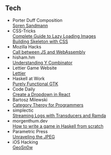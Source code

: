 ## Tech

- Porter Duff Composition  
[Soren Sandmann][pduff]
- CSS-Tricks  
[Complete Guide to Lazy Loading Images][lazyimg]  
[Building Skeleton with CSS][skl]
- Mozilla Hacks  
[Call between JS and WebAssembly][webas1]
- hisham.hm  
[Understanding Y Combinator][hiham]
- Lettier Game Website  
[Lettier][lett]
- Haskell at Work  
[Purely Functional GTK][pgtk]
- Code Daily  
[Create a Dropdown in React][cdly]
- Bartosz Milewski  
[Category Theroy for Programmers][catpr]
- simplectic  
[Streaming Logs with Transducers and Ramda][logr]
- morgenthum.dev  
[How to write a game in Haskell from scratch][morg]
- Parametric Press  
[Unraveling the JPEG][ujpg]
- iOS Hacking  
[GeoSn0w][geo]



[pduff]:http://ssp.impulsetrain.com/porterduff.html
[lazyimg]:https://css-tricks.com/the-complete-guide-to-lazy-loading-images/
[skl]:https://css-tricks.com/building-skeleton-screens-css-custom-properties/
[webas1]:https://hacks.mozilla.org/2018/10/calls-between-javascript-and-webassembly-are-finally-fast-%F0%9F%8E%89/
[hiham]:https://hisham.hm/2011/04/04/understanding-at-last-the-y-combinator-a-programmer-friendly-perspective/
[lett]:https://lettier.com/
[pgtk]:https://haskell-at-work.com/episodes/2019-01-10-purely-functional-gtk-part-1-hello-world.html
[cdly]:https://codedaily.io/tutorials/63/Create-a-Dropdown-in-React-that-Closes-When-the-Body-is-Clicked
[catpr]:https://bartoszmilewski.com/2014/10/28/category-theory-for-programmers-the-preface/
[logr]:https://simplectic.com/blog/2015/ramda-transducers-logs/
[morg]:https://morgenthum.tech/articles/write-haskell-game
[ujpg]:https://parametric.press/issue-01/unraveling-the-jpeg/
[geo]:https://geosn0w.github.io/
